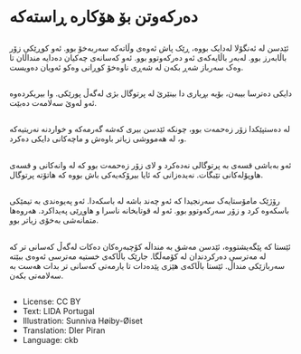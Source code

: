 # دەرکەوتن بۆ هۆکارە ڕاستەکە

##
ئێدسن له‌ ئه‌نگۆلا له‌دایک بووه‌، ڕێک پاش ئه‌وه‌ی وڵاته‌که‌ سه‌ربه‌خۆ بوو. ئه‌و کوڕێکی زۆر باڵابەرز بوو. له‌به‌ر باڵایه‌که‌ی ئه‌و ده‌رکه‌وتوو بوو. ئه‌و که‌سانه‌ی چه‌کیان ده‌دایه‌ منداڵان تا وه‌ک سه‌رباز شه‌ڕ بکه‌ن له‌ شه‌ڕی ناوه‌خۆ کوڕانی وه‌کو ئه‌ویان ده‌ویست.

##
دایکی ده‌ترسا بیبه‌ن، بۆیه‌ بڕیاری دا بینێرێ له‌ پرتوگال بژی له‌گه‌ڵ پورێکی. وا بیریکرده‌وه‌ ئه‌و له‌وێ سه‌لامه‌ت ده‌بێت.

##
له‌ ده‌ستپێکدا زۆر زه‌حمه‌ت بوو، چونکه‌ ئێدسن بیری که‌شه‌ گه‌رمه‌که‌ و خواردنه‌ نه‌ریتیه‌که‌ و، له‌ هه‌مووشی زیاتر باوه‌ش و ماچه‌کانی دایکی ده‌کرد.

##
ئه‌و به‌باشی قسه‌ی به‌ پرتوگالی نه‌ده‌کرد و لای زۆر زه‌حمه‌ت بوو که‌ له‌ وانه‌کانی و قسه‌ی هاوپۆله‌کانی تێبگات. نه‌یده‌زانی که‌ ئایا بیرۆکه‌یه‌کی باش بووه‌ که‌ هاتۆته‌ پرتوگال.

##
رۆژێک مامۆستایه‌ک سه‌رنجیدا که‌ ئه‌و چه‌ند باشه‌ له‌ باسکەدا. ئه‌و په‌یوه‌ندی به‌ تیمێکی باسکەوە کرد و زۆر سه‌رکه‌وتوو بوو. ئه‌و له‌ قوتابخانه‌ ناسرا و هاوڕێی په‌یداکرد. هه‌روه‌ها متمانه‌شی به‌خۆی زیاتر بوو.

##
ئێستا که‌ پێگه‌یشتووه‌، ئێدسن مه‌شق به‌ منداڵه‌ کۆچبه‌ره‌کان ده‌کات له‌گه‌ڵ که‌سانی تر که‌ له‌ مه‌ترسی ده‌رکردندان له‌ کۆمه‌ڵگا. جارێک باڵاکه‌ی خستیه‌ مه‌ترسی ئه‌وه‌ی ببێته‌ سه‌ربازێکی منداڵ. ئێستا باڵاکه‌ی هێزی پێده‌دات تا یارمه‌تی که‌سانی تر بدات هه‌ست به‌ سه‌لامه‌تی بکه‌ن.

##
* License: CC BY
* Text: LIDA Portugal
* Illustration: Sunniva Høiby-Øiset
* Translation: Dler Piran
* Language: ckb
